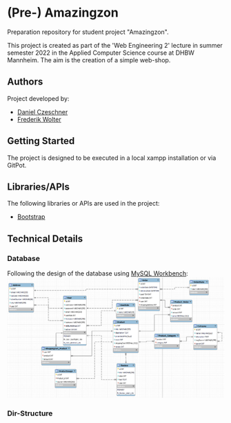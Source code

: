 # (Pre-) Amazingzon
Preparation repository for student project "Amazingzon".

This project is created as part of the 'Web Engineering 2' lecture in summer semester 2022 in the Applied Computer Science course at DHBW Mannheim. 
The aim is the creation of a simple web-shop.


## Authors
Project developed by:
* [Daniel Czeschner](https://github.com/Blo0dR0gue)
* [Frederik Wolter](https://github.com/FrederikWolter)

## Getting Started
The project is designed to be executed in a local xampp installation or via GitPot.

## Libraries/APIs
The following libraries or APIs are used in the project:
* [Bootstrap](https://getbootstrap.com/)

## Technical Details
### Database 
Following the design of the database using [MySQL Workbench](https://www.mysql.com/de/products/workbench/):
![](assets/images/database_design.png)

### Dir-Structure